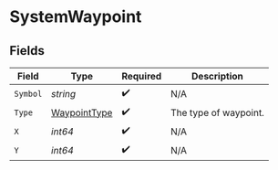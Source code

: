 # SystemWaypoint


## Fields

| Field                                               | Type                                                | Required                                            | Description                                         |
| --------------------------------------------------- | --------------------------------------------------- | --------------------------------------------------- | --------------------------------------------------- |
| `Symbol`                                            | *string*                                            | :heavy_check_mark:                                  | N/A                                                 |
| `Type`                                              | [WaypointType](../../models/shared/waypointtype.md) | :heavy_check_mark:                                  | The type of waypoint.                               |
| `X`                                                 | *int64*                                             | :heavy_check_mark:                                  | N/A                                                 |
| `Y`                                                 | *int64*                                             | :heavy_check_mark:                                  | N/A                                                 |